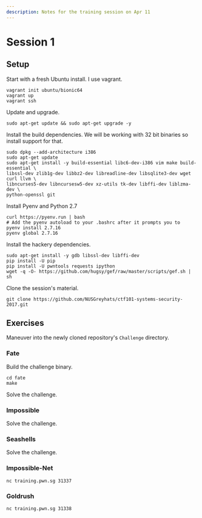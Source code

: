 ```yaml
---
description: Notes for the training session on Apr 11
---
```


# Session 1

## Setup

Start with a fresh Ubuntu install. I use vagrant.

```text
vagrant init ubuntu/bionic64
vagrant up
vagrant ssh
```

Update and upgrade.

```text
sudo apt-get update && sudo apt-get upgrade -y
```

Install the build dependencies. We will be working with 32 bit binaries so install support for that.

```text
sudo dpkg --add-architecture i386 
sudo apt-get update
sudo apt-get install -y build-essential libc6-dev-i386 vim make build-essential \
libssl-dev zlib1g-dev libbz2-dev libreadline-dev libsqlite3-dev wget curl llvm \
libncurses5-dev libncursesw5-dev xz-utils tk-dev libffi-dev liblzma-dev \
python-openssl git
```

Install Pyenv and Python 2.7

```text
curl https://pyenv.run | bash
# Add the pyenv autoload to your .bashrc after it prompts you to
pyenv install 2.7.16
pyenv global 2.7.16
```

Install the hackery dependencies.

```text
sudo apt-get install -y gdb libssl-dev libffi-dev
pip install -U pip 
pip install -U pwntools requests ipython
wget -q -O- https://github.com/hugsy/gef/raw/master/scripts/gef.sh | sh
```

Clone the session's material.

```text
git clone https://github.com/NUSGreyhats/ctf101-systems-security-2017.git
```

## Exercises

Maneuver into the newly cloned repository's `Challenge` directory.

### Fate

Build the challenge binary.

```text
cd fate
make
```

Solve the challenge.

### Impossible

Solve the challenge.

### Seashells

Solve the challenge.

### Impossible-Net

`nc training.pwn.sg 31337`

### Goldrush

`nc training.pwn.sg 31338`

